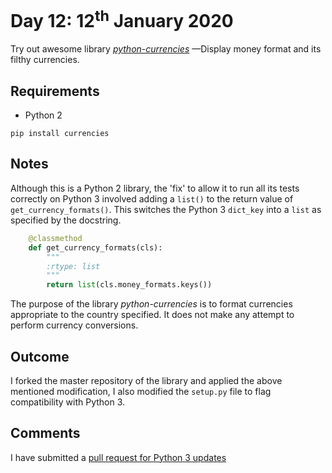 # Day 12: 12<sup>th</sup> January 2020
Try out awesome library [_python-currencies_](https://github.com/Alir3z4/python-currencies)
—Display money format and its filthy currencies.

## Requirements
- Python 2

`pip install currencies`

## Notes
Although this is a Python 2 library, the 'fix' to allow it to run all
its tests correctly on Python 3 involved adding a `list()` to the
return value of `get_currency_formats()`. This switches the Python 3 
`dict_key` into a `list` as specified by the docstring. 

```python
    @classmethod
    def get_currency_formats(cls):
        """
        :rtype: list
        """
        return list(cls.money_formats.keys())
```

The purpose of the library _python-currencies_ is to format currencies
appropriate to the country specified.  It does not make any attempt to
perform currency conversions.

## Outcome
I forked the master repository of the library and applied the above 
mentioned modification, I also modified the `setup.py` file to flag
compatibility with Python 3.

## Comments
I have submitted a [pull request for Python 3 
updates](https://github.com/Alir3z4/python-currencies/pull/4)
